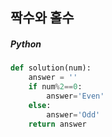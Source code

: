 ## 짝수와 홀수

##### Python

```python
def solution(num):
    answer = ''
    if num%2==0:
        answer='Even'
    else:
        answer='Odd'
    return answer
```
